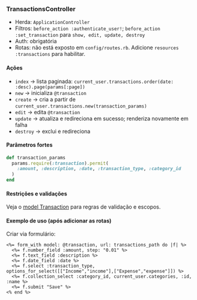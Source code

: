 ### TransactionsController

- Herda: `ApplicationController`
- Filtros: `before_action :authenticate_user!`; `before_action :set_transaction` para `show, edit, update, destroy`
- Auth: obrigatória
- Rotas: não está exposto em `config/routes.rb`. Adicione `resources :transactions` para habilitar.

#### Ações
- `index` → lista paginada: `current_user.transactions.order(date: :desc).page(params[:page])`
- `new` → inicializa `@transaction`
- `create` → cria a partir de `current_user.transactions.new(transaction_params)`
- `edit` → edita `@transaction`
- `update` → atualiza e redireciona em sucesso; renderiza novamente em falha
- `destroy` → exclui e redireciona

#### Parâmetros fortes
```ruby
def transaction_params
  params.require(:transaction).permit(
    :amount, :description, :date, :transaction_type, :category_id
  )
end
```

#### Restrições e validações
Veja o [model Transaction](../models/transaction.md) para regras de validação e escopos.

#### Exemplo de uso (após adicionar as rotas)
Criar via formulário:
```erb
<%= form_with model: @transaction, url: transactions_path do |f| %>
  <%= f.number_field :amount, step: "0.01" %>
  <%= f.text_field :description %>
  <%= f.date_field :date %>
  <%= f.select :transaction_type, options_for_select([["Income","income"],["Expense","expense"]]) %>
  <%= f.collection_select :category_id, current_user.categories, :id, :name %>
  <%= f.submit "Save" %>
<% end %>
```